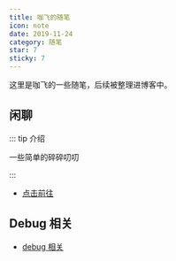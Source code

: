 ```yaml
---
title: 咖飞的随笔
icon: note
date: 2019-11-24
category: 随笔
star: 7
sticky: 7
---
```


这里是咖飞的一些随笔，后续被整理进博客中。


## 闲聊

::: tip 介绍

一些简单的碎碎叨叨

:::

- [点击前往](life/README.md)


## Debug 相关

- [debug 相关](debug/debug.md)
